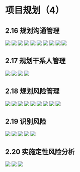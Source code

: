 # 项目规划（4）

## 2.16 规划沟通管理
![](https://eden-notes-pic-hosting.oss-cn-shenzhen.aliyuncs.com/notes/images/20240303172549.png#id=GU4kJ&originHeight=925&originWidth=1907&originalType=binary&ratio=1&rotation=0&showTitle=false&status=done&style=none&title=)
![](https://eden-notes-pic-hosting.oss-cn-shenzhen.aliyuncs.com/notes/images/20240303172618.png#id=aBlTW&originHeight=923&originWidth=1907&originalType=binary&ratio=1&rotation=0&showTitle=false&status=done&style=none&title=)
![](https://eden-notes-pic-hosting.oss-cn-shenzhen.aliyuncs.com/notes/images/20240303172649.png#id=elESB&originHeight=929&originWidth=1899&originalType=binary&ratio=1&rotation=0&showTitle=false&status=done&style=none&title=)
![](https://eden-notes-pic-hosting.oss-cn-shenzhen.aliyuncs.com/notes/images/20240303172734.png#id=ctLqk&originHeight=927&originWidth=1901&originalType=binary&ratio=1&rotation=0&showTitle=false&status=done&style=none&title=)
![](https://eden-notes-pic-hosting.oss-cn-shenzhen.aliyuncs.com/notes/images/20240303172809.png#id=MaCNY&originHeight=773&originWidth=1891&originalType=binary&ratio=1&rotation=0&showTitle=false&status=done&style=none&title=)
![](https://eden-notes-pic-hosting.oss-cn-shenzhen.aliyuncs.com/notes/images/20240303172846.png#id=jalbr&originHeight=923&originWidth=1887&originalType=binary&ratio=1&rotation=0&showTitle=false&status=done&style=none&title=)
![](https://eden-notes-pic-hosting.oss-cn-shenzhen.aliyuncs.com/notes/images/20240303172922.png#id=EpBFl&originHeight=919&originWidth=1891&originalType=binary&ratio=1&rotation=0&showTitle=false&status=done&style=none&title=)
![](https://eden-notes-pic-hosting.oss-cn-shenzhen.aliyuncs.com/notes/images/20240303173010.png#id=GDKFE&originHeight=927&originWidth=1891&originalType=binary&ratio=1&rotation=0&showTitle=false&status=done&style=none&title=)
![](https://eden-notes-pic-hosting.oss-cn-shenzhen.aliyuncs.com/notes/images/20240303173046.png#id=gyeJM&originHeight=921&originWidth=1901&originalType=binary&ratio=1&rotation=0&showTitle=false&status=done&style=none&title=)
![](https://eden-notes-pic-hosting.oss-cn-shenzhen.aliyuncs.com/notes/images/20240303173114.png#id=DV9mC&originHeight=925&originWidth=1895&originalType=binary&ratio=1&rotation=0&showTitle=false&status=done&style=none&title=)
## 2.17 规划干系人管理
![](https://eden-notes-pic-hosting.oss-cn-shenzhen.aliyuncs.com/notes/images/20240303173150.png#id=nl4FP&originHeight=917&originWidth=1895&originalType=binary&ratio=1&rotation=0&showTitle=false&status=done&style=none&title=)
![](https://eden-notes-pic-hosting.oss-cn-shenzhen.aliyuncs.com/notes/images/20240303173222.png#id=NhWeo&originHeight=919&originWidth=1903&originalType=binary&ratio=1&rotation=0&showTitle=false&status=done&style=none&title=)
![](https://eden-notes-pic-hosting.oss-cn-shenzhen.aliyuncs.com/notes/images/20240303173249.png#id=cHEQ5&originHeight=929&originWidth=1893&originalType=binary&ratio=1&rotation=0&showTitle=false&status=done&style=none&title=)
![](https://eden-notes-pic-hosting.oss-cn-shenzhen.aliyuncs.com/notes/images/20240303173323.png#id=iwjSd&originHeight=513&originWidth=1891&originalType=binary&ratio=1&rotation=0&showTitle=false&status=done&style=none&title=)
## 2.18 规划风险管理
![](https://eden-notes-pic-hosting.oss-cn-shenzhen.aliyuncs.com/notes/images/20240303173419.png#id=NPg8Z&originHeight=927&originWidth=1895&originalType=binary&ratio=1&rotation=0&showTitle=false&status=done&style=none&title=)
![](https://eden-notes-pic-hosting.oss-cn-shenzhen.aliyuncs.com/notes/images/20240303173447.png#id=yb0Yi&originHeight=763&originWidth=1907&originalType=binary&ratio=1&rotation=0&showTitle=false&status=done&style=none&title=)
![](https://eden-notes-pic-hosting.oss-cn-shenzhen.aliyuncs.com/notes/images/20240303173514.png#id=SXHPU&originHeight=915&originWidth=1891&originalType=binary&ratio=1&rotation=0&showTitle=false&status=done&style=none&title=)
![](https://eden-notes-pic-hosting.oss-cn-shenzhen.aliyuncs.com/notes/images/20240303173547.png#id=qcZb8&originHeight=915&originWidth=1897&originalType=binary&ratio=1&rotation=0&showTitle=false&status=done&style=none&title=)
![](https://eden-notes-pic-hosting.oss-cn-shenzhen.aliyuncs.com/notes/images/20240303173615.png#id=htyy1&originHeight=919&originWidth=1895&originalType=binary&ratio=1&rotation=0&showTitle=false&status=done&style=none&title=)
![](https://eden-notes-pic-hosting.oss-cn-shenzhen.aliyuncs.com/notes/images/20240303173707.png#id=J2PBs&originHeight=915&originWidth=1897&originalType=binary&ratio=1&rotation=0&showTitle=false&status=done&style=none&title=)
![](https://eden-notes-pic-hosting.oss-cn-shenzhen.aliyuncs.com/notes/images/20240303173735.png#id=cVrR0&originHeight=921&originWidth=1893&originalType=binary&ratio=1&rotation=0&showTitle=false&status=done&style=none&title=)
![](https://eden-notes-pic-hosting.oss-cn-shenzhen.aliyuncs.com/notes/images/20240303173807.png#id=int3R&originHeight=921&originWidth=1885&originalType=binary&ratio=1&rotation=0&showTitle=false&status=done&style=none&title=)
![](https://eden-notes-pic-hosting.oss-cn-shenzhen.aliyuncs.com/notes/images/20240303173839.png#id=DiisO&originHeight=913&originWidth=1887&originalType=binary&ratio=1&rotation=0&showTitle=false&status=done&style=none&title=)
## 2.19 识别风险
![](https://eden-notes-pic-hosting.oss-cn-shenzhen.aliyuncs.com/notes/images/20240303173931.png#id=cSOFR&originHeight=925&originWidth=1897&originalType=binary&ratio=1&rotation=0&showTitle=false&status=done&style=none&title=)
![](https://eden-notes-pic-hosting.oss-cn-shenzhen.aliyuncs.com/notes/images/20240303174000.png#id=JvzX6&originHeight=923&originWidth=1897&originalType=binary&ratio=1&rotation=0&showTitle=false&status=done&style=none&title=)
![](https://eden-notes-pic-hosting.oss-cn-shenzhen.aliyuncs.com/notes/images/20240303174039.png#id=Im2uM&originHeight=921&originWidth=1889&originalType=binary&ratio=1&rotation=0&showTitle=false&status=done&style=none&title=)
![](https://eden-notes-pic-hosting.oss-cn-shenzhen.aliyuncs.com/notes/images/20240303174105.png#id=RBNkR&originHeight=919&originWidth=1889&originalType=binary&ratio=1&rotation=0&showTitle=false&status=done&style=none&title=)
![](https://eden-notes-pic-hosting.oss-cn-shenzhen.aliyuncs.com/notes/images/20240303174134.png#id=oYCYP&originHeight=915&originWidth=1889&originalType=binary&ratio=1&rotation=0&showTitle=false&status=done&style=none&title=)
## 2.20 实施定性风险分析
![](https://eden-notes-pic-hosting.oss-cn-shenzhen.aliyuncs.com/notes/images/20240303174250.png#id=hU0Kr&originHeight=919&originWidth=1885&originalType=binary&ratio=1&rotation=0&showTitle=false&status=done&style=none&title=)
![](https://eden-notes-pic-hosting.oss-cn-shenzhen.aliyuncs.com/notes/images/20240303174315.png#id=FQc3z&originHeight=915&originWidth=1893&originalType=binary&ratio=1&rotation=0&showTitle=false&status=done&style=none&title=)
![](https://eden-notes-pic-hosting.oss-cn-shenzhen.aliyuncs.com/notes/images/20240303174348.png#id=n1s5G&originHeight=915&originWidth=1893&originalType=binary&ratio=1&rotation=0&showTitle=false&status=done&style=none&title=)
